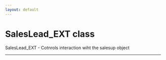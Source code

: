 ```yaml
---
layout: default
---
```

# SalesLead_EXT class

 SalesLead_EXT - Cotnrols interaction wiht the salesup object

---
